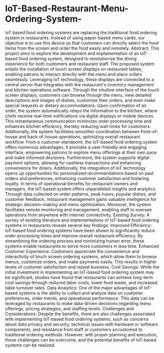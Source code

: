 # IoT-Based-Restaurant-Menu-Ordering-System-
IoT based food ordering systems are replacing the traditional food ordering system in restaurants. Instead of using paper-based menu cards, our objective is to use this device so that customers can directly select the food items from the screen and order the food easily and remotely. 
Abstract: 
This project aims to explore the development and implementation of an IoT-based food ordering system, designed to revolutionize the dining experience for both customers and restaurant staff. 
The proposed system entails the installation of touch screen displays on restaurant tables, enabling patrons to interact directly with the menu and place orders seamlessly. Leveraging IoT technology, these displays are connected to a central server that integrates with the restaurant's inventory management and kitchen operations software. Through the intuitive interface of the touch screen displays, customers can browse through the menu, view detailed descriptions and images of dishes, customize their orders, and even make special requests or dietary accommodations. 
Upon confirmation of an order, the system automatically relays the information to the kitchen, where chefs receive real-time notifications via digital displays or mobile devices. This instantaneous communication minimizes order processing time and enhances kitchen efficiency, thereby reducing wait times for customers. Additionally, the system facilitates smoother coordination between front-of-house and back-of-house operations, optimizing overall restaurant workflow. 
From a customer standpoint, the IoT-based food ordering system offers numerous advantages. It provides a user-friendly and engaging interface, empowering patrons to explore menu offerings at their own pace and make informed decisions. Furthermore, the system supports digital payment options, allowing for cashless transactions and enhancing convenience for diners. Additionally, the integration of IoT technology opens up opportunities for personalized recommendations based on past orders and preferences, enhancing customer satisfaction and fostering loyalty. 
In terms of operational benefits for restaurant owners and managers, the IoT-based system offers unparalleled insights and analytics. Through data collected on order patterns, peak hours, popular dishes, and customer feedback, restaurant management gains valuable intelligence for strategic decision-making and menu optimization. Moreover, the system facilitates remote monitoring and management, enabling staff to oversee operations from anywhere with internet connectivity. 
Existing Survey:
A survey of existing literature and implementations of IoT-based food ordering systems in restaurants reveals several key findings:
Improved Efficiency: IoT-based food ordering systems have been shown to significantly reduce order processing times and improve overall restaurant efficiency. By streamlining the ordering process and minimizing human error, these systems enable restaurants to serve more customers in less time.
Enhanced Customer Experience: Customers appreciate the convenience and interactivity of touch screen ordering systems, which allow them to browse menus, customize orders, and make payments easily. This results in higher levels of customer satisfaction and repeat business.
Cost Savings: While the initial investment in implementing an IoT-based food ordering system may be significant, studies have found that restaurants can achieve long-term cost savings through reduced labor costs, lower food waste, and increased table turnover rates.
Data Analytics: One of the major advantages of IoT-based systems is the ability to collect and analyze data on customer preferences, order trends, and operational performance. This data can be leveraged by restaurants to make data-driven decisions regarding menu offerings, pricing strategies, and staffing levels.
Challenges and Considerations: Despite the benefits, there are also challenges associated with implementing IoT-based food ordering systems, such as concerns about data privacy and security, technical issues with hardware or software components, and resistance from staff or customers accustomed to traditional ordering methods. However, with proper planning and execution, these challenges can be overcome, and the potential benefits of IoT-based systems can be realized.

